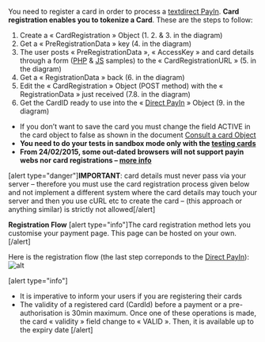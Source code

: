 You need to register a card in order to process a [textdirect PayIn](https://docs.mangopay.com/api-references/payins/payindirectcard/). **Card registration enables you to tokenize a Card**. These are the steps to follow:
1. Create a « CardRegistration » Object (1. 2. & 3. in the diagram)
2. Get a « PreRegistrationData » key (4. in the diagram)
3. The user posts « PreRegistrationData », « AccessKey » and card details through a form ([PHP](https://github.com/MangoPay/mangopay2-php-sdk/tree/master/demos/paymentDirect) & [JS](https://github.com/MangoPay/mangopay2-php-sdk/tree/master/demos/paymentDirect/js) samples) to the « CardRegistrationURL » (5. in the diagram)
4. Get a « RegistrationData » back (6. in the diagram)
5. Edit the « CardRegistration » Object (POST method) with the « RegistrationData » just received (7.8. in the diagram)
6. Get the CardID ready to use into the « [Direct PayIn](https://docs.mangopay.com/api-references/payins/payindirectcard/) » Object (9. in the diagram)

* If you don’t want to save the card you must change the field ACTIVE in the card object to false as shown in the document [Consult a card Object](https://docs.mangopay.com/api-references/card/)
* **You need to do your tests in sandbox mode only with the [testing cards](https://docs.mangopay.com/api-references/test-payment/)**
* **From 24/02/2015, some out-dated browsers will not support payin webs nor card registrations – [more info](https://docs.mangopay.com/payment-security-enhancement-browser-obsolescence/)**

[alert type="danger"]**IMPORTANT**: card details must never pass via your server – therefore you must use the card registration process given below and not implement a different system where the card details may touch your server and then you use cURL etc to create the card – (this approach or anything similar) is strictly not allowed[/alert]

**Registration Flow**
[alert type="info"]The card registration method lets you customise your payment page. This page can be hosted on your own.[/alert]

Here is the registration flow (the last step correponds to the [Direct PayIn](https://docs.mangopay.com/api-references/payins/payindirectcard/)):
![alt](http://demo.dev-app.net/uploads/medias/SchemeCardRegistration.png)

[alert type="info"]
* It is imperative to inform your users if you are registering their cards
* The validity of a registered card (CardId) before a payment or a pre-authorisation is 30min maximum. Once one of these operations is made, the card « validity » field change to « VALID ». Then, it is available up to the expiry date
[/alert]
